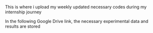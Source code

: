 This is where i upload my weekly updated necessary codes during my internship journey

In the following Google Drive link, the necessary experimental data and results are stored

